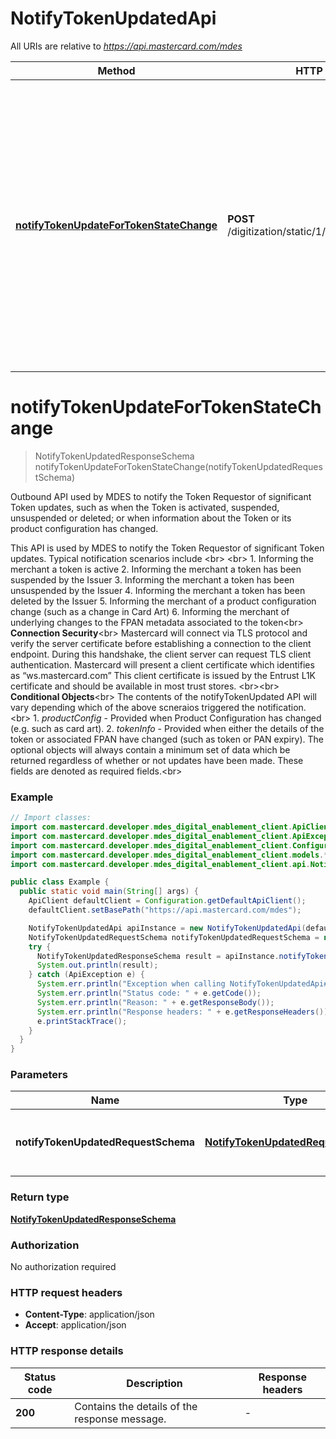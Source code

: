 # NotifyTokenUpdatedApi

All URIs are relative to *https://api.mastercard.com/mdes*

Method | HTTP request | Description
------------- | ------------- | -------------
[**notifyTokenUpdateForTokenStateChange**](NotifyTokenUpdatedApi.md#notifyTokenUpdateForTokenStateChange) | **POST** /digitization/static/1/0/notifyTokenUpdated | Outbound API used by MDES to notify the Token Requestor of significant Token updates, such as when the Token is activated, suspended, unsuspended or deleted; or when information about the Token or its product configuration has changed.


<a name="notifyTokenUpdateForTokenStateChange"></a>
# **notifyTokenUpdateForTokenStateChange**
> NotifyTokenUpdatedResponseSchema notifyTokenUpdateForTokenStateChange(notifyTokenUpdatedRequestSchema)

Outbound API used by MDES to notify the Token Requestor of significant Token updates, such as when the Token is activated, suspended, unsuspended or deleted; or when information about the Token or its product configuration has changed.

This API is used by MDES to notify the Token Requestor of significant Token updates. Typical notification scenarios include  &lt;br&gt; &lt;br&gt;  1. Informing the merchant a token is active 2. Informing the merchant a token has been suspended by the Issuer 3. Informing the merchant a token has been unsuspended by the Issuer 4. Informing the merchant a token has been deleted by the Issuer 5. Informing the merchant of a product configuration change (such as a change in Card Art) 6. Informing the merchant of underlying changes to the FPAN metadata associated to the token&lt;br&gt;   __Connection Security__&lt;br&gt; Mastercard will connect via TLS protocol and verify the server certificate before establishing a connection to the client endpoint. During this handshake, the client server can request TLS client authentication. Mastercard will present a client certificate which identifies as “ws.mastercard.com” This client certificate is issued by the Entrust L1K certificate and should be available in most trust stores.  &lt;br&gt;&lt;br&gt; __Conditional Objects__&lt;br&gt; The contents of the notifyTokenUpdated API will vary depending which of the above scneraios triggered the notification. &lt;br&gt;   1. *productConfig* - Provided when Product Configuration has changed (e.g. such as card art).      2. *tokenInfo* - Provided when either the details of the token or associated FPAN have changed (such as token or PAN expiry).      The optional objects will always contain a minimum set of data which be returned regardless of whether or not updates have been made. These fields are denoted as required fields.&lt;br&gt;     

### Example
```java
// Import classes:
import com.mastercard.developer.mdes_digital_enablement_client.ApiClient;
import com.mastercard.developer.mdes_digital_enablement_client.ApiException;
import com.mastercard.developer.mdes_digital_enablement_client.Configuration;
import com.mastercard.developer.mdes_digital_enablement_client.models.*;
import com.mastercard.developer.mdes_digital_enablement_client.api.NotifyTokenUpdatedApi;

public class Example {
  public static void main(String[] args) {
    ApiClient defaultClient = Configuration.getDefaultApiClient();
    defaultClient.setBasePath("https://api.mastercard.com/mdes");

    NotifyTokenUpdatedApi apiInstance = new NotifyTokenUpdatedApi(defaultClient);
    NotifyTokenUpdatedRequestSchema notifyTokenUpdatedRequestSchema = new NotifyTokenUpdatedRequestSchema(); // NotifyTokenUpdatedRequestSchema | Contains the details of the request message. 
    try {
      NotifyTokenUpdatedResponseSchema result = apiInstance.notifyTokenUpdateForTokenStateChange(notifyTokenUpdatedRequestSchema);
      System.out.println(result);
    } catch (ApiException e) {
      System.err.println("Exception when calling NotifyTokenUpdatedApi#notifyTokenUpdateForTokenStateChange");
      System.err.println("Status code: " + e.getCode());
      System.err.println("Reason: " + e.getResponseBody());
      System.err.println("Response headers: " + e.getResponseHeaders());
      e.printStackTrace();
    }
  }
}
```

### Parameters

Name | Type | Description  | Notes
------------- | ------------- | ------------- | -------------
 **notifyTokenUpdatedRequestSchema** | [**NotifyTokenUpdatedRequestSchema**](NotifyTokenUpdatedRequestSchema.md)| Contains the details of the request message.  | [optional]

### Return type

[**NotifyTokenUpdatedResponseSchema**](NotifyTokenUpdatedResponseSchema.md)

### Authorization

No authorization required

### HTTP request headers

 - **Content-Type**: application/json
 - **Accept**: application/json

### HTTP response details
| Status code | Description | Response headers |
|-------------|-------------|------------------|
**200** | Contains the details of the response message.  |  -  |

